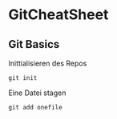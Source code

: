 # GitCheatSheet

## Git Basics
Inittialisieren des Repos
```
git init
```
Eine Datei stagen
```
git add onefile
```
